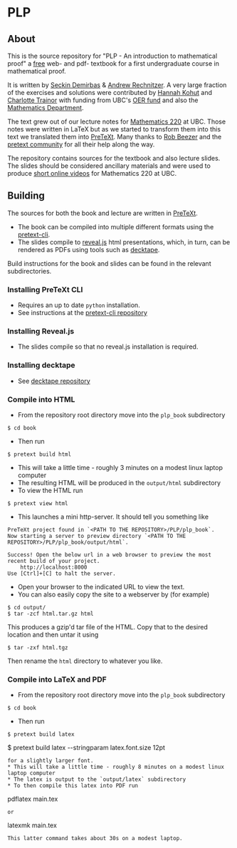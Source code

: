# PLP

## About

This is the source repository for 
"PLP - An introduction to mathematical proof"
a [free](https://creativecommons.org/licenses/by-nc-sa/4.0/) web- and pdf- textbook for a first undergraduate course in mathematical proof. 

It is written by [Seckin Demirbas](https://personal.math.ubc.ca/~s.demirbas/) & [Andrew Rechnitzer](https://personal.math.ubc.ca/~andrewr/front_page.html). A very large fraction of the exercises and solutions were contributed by  [Hannah Kohut](https://www.math.ubc.ca/user/2920) and [Charlotte Trainor](https://www.math.ubc.ca/user/2576) with funding from UBC's [OER fund](https://oerfund.open.ubc.ca/) and also the [Mathematics Department](https://www.math.ubc.ca/).

The text grew out of our lecture notes for [Mathematics 220](https://www.calendar.ubc.ca/vancouver/courses.cfm?page=code&code=MATH#220) at UBC. Those notes were written in LaTeX but as we started to transform them into this text we translated them into [PreTeXt](https://pretextbook.org/). Many thanks to [Rob Beezer](http://buzzard.ups.edu/) and the [pretext community](https://groups.google.com/g/pretext-support) for all their help along the way.

The repository contains sources for the textbook and also lecture slides. The slides should be considered ancillary materials and were used to produce [short online videos](https://www.youtube.com/playlist?list=PLsZ5tCZabvkCNItGgafhVqzekTwEbHyYk) for Mathematics 220 at UBC.

## Building
The sources for both the book and lecture are written in [PreTeXt](https://pretextbook.org/).
* The book can be compiled into multiple different formats using the [pretext-cli](https://pretextbook.org/doc/guide/html/processing-CLI.html).
* The slides compile to [reveal.js](https://revealjs.com/) html presentations, which, in turn, can be rendered as PDFs using tools such as [decktape](https://github.com/astefanutti/decktape).

Build instructions for the book and slides can be found in the relevant subdirectories.

### Installing PreTeXt CLI
* Requires an up to date `python` installation.
* See instructions at the [pretext-cli repository](https://github.com/PreTeXtBook/pretext-cli/)

### Installing Reveal.js
* The slides compile so that no reveal.js installation is required.

### Installing decktape
* See [decktape repository](https://github.com/astefanutti/decktape)




### Compile into HTML
* From the repository root directory move into the `plp_book` subdirectory
```
$ cd book
```
* Then run
```
$ pretext build html
```
* This will take a little time - roughly 3 minutes on a modest linux laptop computer
* The resulting HTML will be produced in the `output/html` subdirectory
* To view the HTML run
```
$ pretext view html
```
* This launches a mini http-server. It should tell you something like 
```
PreTeXt project found in `<PATH TO THE REPOSITORY>/PLP/plp_book`.
Now starting a server to preview directory `<PATH TO THE REPOSITORY>/PLP/plp_book/output/html`.

Success! Open the below url in a web browser to preview the most recent build of your project.
    http://localhost:8000
Use [Ctrl]+[C] to halt the server.

```
* Open your browser to the indicated URL to view the text.
* You can also easily copy the site to a webserver by (for example)
```
$ cd output/
$ tar -zcf html.tar.gz html
```
This produces a gzip'd tar file of the HTML. Copy that to the desired location and then untar it using
```
$ tar -zxf html.tgz
```
Then rename the `html` directory to whatever you like.


### Compile into LaTeX and PDF
* From the repository root directory move into the `plp_book` subdirectory
```
$ cd book
```
* Then run
```
$ pretext build latex 
```
$ pretext build latex --stringparam latex.font.size 12pt
```
for a slightly larger font.
* This will take a little time - roughly 8 minutes on a modest linux laptop computer
* The latex is output to the `output/latex` subdirectory
* To then compile this latex into PDF run 
```
pdflatex main.tex
```
or
```
latexmk main.tex
```
This latter command takes about 30s on a modest laptop.
